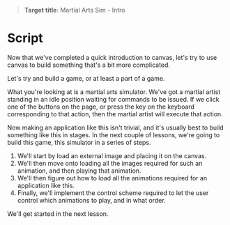 > **Target title**: Martial Arts Sim - Intro

# Script

Now that we've completed a quick introduction to canvas, let's try to use canvas to build something that's a bit more complicated.

Let's try and build a game, or at least a part of a game.

What you're looking at is a martial arts simulator. We've got a martial artist standing in an idle position waiting for commands to be issued. If we click one of the buttons on the page, or press the key on the keyboard corresponding to that action, then the martial artist will execute that action.

Now making an application like this isn't trivial, and it's usually best to build something like this in stages. In the next couple of lessons, we're going to build this game, this simulator in a series of steps.

1. We'll start by load an external image and placing it on the canvas.
2. We'll then move onto loading all the images required for such an animation, and then playing that animation.
3. We'll then figure out how to load all the animations required for an application like this.
4. Finally, we'll implement the control scheme required to let the user control which animations to play, and in what order.

We'll get started in the next lesson.
